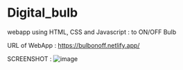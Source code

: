 # Digital_bulb

webapp using HTML, CSS and Javascript : to ON/OFF Bulb

URL of WebApp :   https://bulbonoff.netlify.app/

SCREENSHOT : ![image](https://user-images.githubusercontent.com/51126350/118952862-02dc3000-b97c-11eb-8a2c-396c9f7b138b.png)

